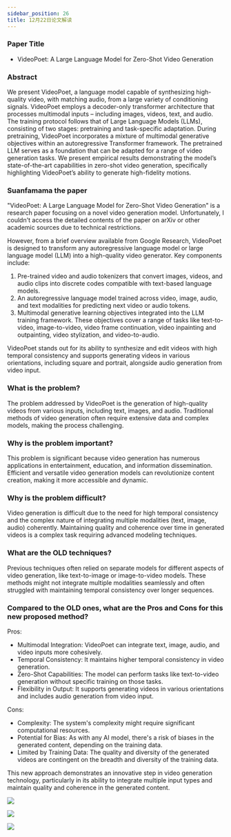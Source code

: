 ```yaml
---
sidebar_position: 26
title: 12月22日论文解读
---
```


### Paper Title
* VideoPoet: A Large Language Model for Zero-Shot Video Generation

### Abstract
We present VideoPoet, a language model capable of synthesizing high-quality video, with matching audio, from a large variety of conditioning signals. VideoPoet employs a decoder-only transformer architecture that processes multimodal inputs – including images, videos, text, and audio. The training protocol follows that of Large Language Models (LLMs), consisting of two stages: pretraining and task-specific adaptation. During pretraining, VideoPoet incorporates a mixture of multimodal generative objectives within an autoregressive Transformer framework. The pretrained LLM serves as a foundation that can be adapted for a range of video generation tasks. We present empirical results demonstrating the model’s state-of-the-art capabilities in zero-shot video generation, specifically highlighting VideoPoet’s ability to generate high-fidelity motions.

### Suanfamama the paper
"VideoPoet: A Large Language Model for Zero-Shot Video Generation" is a research paper focusing on a novel video generation model. Unfortunately, I couldn't access the detailed contents of the paper on arXiv or other academic sources due to technical restrictions.

However, from a brief overview available from Google Research, VideoPoet is designed to transform any autoregressive language model or large language model (LLM) into a high-quality video generator. Key components include:

1. Pre-trained video and audio tokenizers that convert images, videos, and audio clips into discrete codes compatible with text-based language models.
2. An autoregressive language model trained across video, image, audio, and text modalities for predicting next video or audio tokens.
3. Multimodal generative learning objectives integrated into the LLM training framework. These objectives cover a range of tasks like text-to-video, image-to-video, video frame continuation, video inpainting and outpainting, video stylization, and video-to-audio.

VideoPoet stands out for its ability to synthesize and edit videos with high temporal consistency and supports generating videos in various orientations, including square and portrait, alongside audio generation from video input.

### What is the problem?
The problem addressed by VideoPoet is the generation of high-quality videos from various inputs, including text, images, and audio. Traditional methods of video generation often require extensive data and complex models, making the process challenging.

### Why is the problem important?
This problem is significant because video generation has numerous applications in entertainment, education, and information dissemination. Efficient and versatile video generation models can revolutionize content creation, making it more accessible and dynamic.

### Why is the problem difficult?
Video generation is difficult due to the need for high temporal consistency and the complex nature of integrating multiple modalities (text, image, audio) coherently. Maintaining quality and coherence over time in generated videos is a complex task requiring advanced modeling techniques.

### What are the OLD techniques?
Previous techniques often relied on separate models for different aspects of video generation, like text-to-image or image-to-video models. These methods might not integrate multiple modalities seamlessly and often struggled with maintaining temporal consistency over longer sequences.

### Compared to the OLD ones, what are the Pros and Cons for this new proposed method?
Pros:
* Multimodal Integration: VideoPoet can integrate text, image, audio, and video inputs more cohesively.
* Temporal Consistency: It maintains higher temporal consistency in video generation.
* Zero-Shot Capabilities: The model can perform tasks like text-to-video generation without specific training on those tasks.
* Flexibility in Output: It supports generating videos in various orientations and includes audio generation from video input.

Cons:
* Complexity: The system's complexity might require significant computational resources.
* Potential for Bias: As with any AI model, there's a risk of biases in the generated content, depending on the training data.
* Limited by Training Data: The quality and diversity of the generated videos are contingent on the breadth and diversity of the training data.

This new approach demonstrates an innovative step in video generation technology, particularly in its ability to integrate multiple input types and maintain quality and coherence in the generated content.

![](./20231222/fig.1.png)

![](./20231222/fig.2.png)

![](./20231222/fig.3.png)